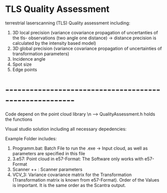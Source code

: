 # TLS Quality Assessment
 terrestrial laserscanning (TLS) Quality assessment including:
 1. 3D local precision (variance covariance propagation of uncertanties of the tls- observations (two angle one distance) -> distance precision is calculated by the intensity based model) 
 2. 3D global precision (variance covariance propagation of uncertainties of transformation parameters)
 3. Incidence angle 
 4. Spot size
 5. Edge points
 
 
 # -------------------------------------------------------
 Code depend on the point cloud library \n
 --> QualityAssessment.h holds the functions
 
 Visual studio solution including all necessary depedencies:
 
 Example Folder includes:
 1. Programm.bat: Batch File to run the .exe -> Input cloud, as well as parameters are specified in this file
 2. 3.e57: Point cloud in e57-Format: The Software only works with e57-Format
 3. Scanner ++ : Scanner parameters 
 4. VCV_3: Variance covariance matrix for the Transformation (Transformation matrix is known from e57-Format). Order of the Values is important. It is the same order as the Scantra output.
 
